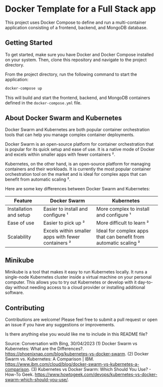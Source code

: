 # Docker Template for a Full Stack app

This project uses Docker Compose to define and run a multi-container application consisting of a frontend, backend, and MongoDB database.

## Getting Started

To get started, make sure you have Docker and Docker Compose installed on your system. Then, clone this repository and navigate to the project directory.

From the project directory, run the following command to start the application:

```sh
docker-compose up
```

This will build and start the frontend, backend, and MongoDB containers defined in the `docker-compose.yml` file.

## About Docker Swarm and Kubernetes

Docker Swarm and Kubernetes are both popular container orchestration tools that can help you manage complex container deployments.

Docker Swarm is an open-source platform for container orchestration that is popular for its quick setup and ease of use. It is a native mode of Docker and excels within smaller apps with fewer containers ².

Kubernetes, on the other hand, is an open-source platform for managing containers and their workloads. It is currently the most popular container orchestration tool on the market and is ideal for complex apps that can benefit from automatic scaling ².

Here are some key differences between Docker Swarm and Kubernetes:

| Feature                | Docker Swarm                                       | Kubernetes                                                       |
| ---------------------- | -------------------------------------------------- | ---------------------------------------------------------------- |
| Installation and setup | Easier to install and configure ¹                  | More complex to install and configure ¹                          |
| Ease of use            | Easier to pick up ²                                | More difficult to learn ²                                        |
| Scalability            | Excels within smaller apps with fewer containers ² | Ideal for complex apps that can benefit from automatic scaling ² |

## Minikube

Minikube is a tool that makes it easy to run Kubernetes locally. It runs a single-node Kubernetes cluster inside a virtual machine on your personal computer. This allows you to try out Kubernetes or develop with it day-to-day without needing access to a cloud provider or installing additional software.

## Contributing

Contributions are welcome! Please feel free to submit a pull request or open an issue if you have any suggestions or improvements.

Is there anything else you would like me to include in this README file?

Source: Conversation with Bing, 30/04/2023
(1) Docker Swarm vs Kubernetes: What are the Differences?. https://phoenixnap.com/blog/kubernetes-vs-docker-swarm.
(2) Docker Swarm vs. Kubernetes: A Comparison | IBM. https://www.ibm.com/cloud/blog/docker-swarm-vs-kubernetes-a-comparison.
(3) Kubernetes vs Docker Swarm: Which Should You Use? - How-To Geek. https://www.howtogeek.com/devops/kubernetes-vs-docker-swarm-which-should-you-use/.
